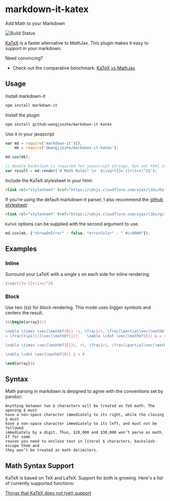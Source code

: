 # markdown-it-katex

Add Math to your Markdown

![Build Status](https://github.com/wangjiezhe/markdown-it-katex/actions/workflows/npm.yml/badge.svg)

[KaTeX](https://github.com/Khan/KaTeX) is a faster alternative to MathJax. This plugin makes it easy to support in your markdown.

Need convincing?

* Check out the comparative benchmark: [KaTeX vs MathJax](https://jsperf.com/katex-vs-mathjax/42)

## Usage

Install markdown-it

```bash
npm install markdown-it
```

Install the plugin

```bash
npm install github:wangjiezhe/markdown-it-katex
```

Use it in your javascript

```javascript
var md = require('markdown-it')(),
    mk = require('@wangjiezhe/markdown-it-katex');

md.use(mk);

// double backslash is required for javascript strings, but not html input
var result = md.render('# Math Rulez! \n  $\\sqrt{3x-1}+(1+x)^2$');
```

Include the KaTeX stylesheet in your html:

```html
<link rel="stylesheet" href="https://cdnjs.cloudflare.com/ajax/libs/KaTeX/0.16.9/katex.min.css">
```

If you're using the default markdown-it parser, I also recommend the [github stylesheet](https://github.com/sindresorhus/github-markdown-css):

```html
<link rel="stylesheet" href="https://cdnjs.cloudflare.com/ajax/libs/github-markdown-css/5.5.1/github-markdown.min.css"/>
```

`KaTeX` options can be supplied with the second argument to use.

```javascript
md.use(mk, {"throwOnError" : false, "errorColor" : " #cc0000"});
```

## Examples

### Inline

Surround your LaTeX with a single `$` on each side for inline rendering.

```latex
$\sqrt{3x-1}+(1+x)^2$
```

### Block

Use two (`$$`) for block rendering. This mode uses bigger symbols and centers
the result.

```latex
$$\begin{array}{c}

\nabla \times \vec{\mathbf{B}} -\, \frac1c\, \frac{\partial\vec{\mathbf{E}}}{\partial t} &
= \frac{4\pi}{c}\vec{\mathbf{j}}    \nabla \cdot \vec{\mathbf{E}} & = 4 \pi \rho \\

\nabla \times \vec{\mathbf{E}}\, +\, \frac1c\, \frac{\partial\vec{\mathbf{B}}}{\partial t} & = \vec{\mathbf{0}} \\

\nabla \cdot \vec{\mathbf{B}} & = 0

\end{array}$$
```

## Syntax

Math parsing in markdown is designed to agree with the conventions set by pandoc:

    Anything between two $ characters will be treated as TeX math. The opening $ must
    have a non-space character immediately to its right, while the closing $ must
    have a non-space character immediately to its left, and must not be followed
    immediately by a digit. Thus, $20,000 and $30,000 won’t parse as math. If for some
    reason you need to enclose text in literal $ characters, backslash-escape them and
    they won’t be treated as math delimiters.

## Math Syntax Support

KaTeX is based on TeX and LaTeX. Support for both is growing. Here's a list of
currently supported functions:

[Things that KaTeX does not (yet) support](https://github.com/KaTeX/KaTeX/wiki/Things-that-KaTeX-does-not-%28yet%29-support)
